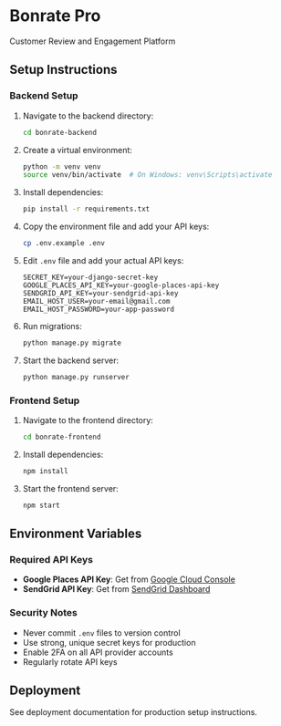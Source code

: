 # Bonrate Pro

Customer Review and Engagement Platform

## Setup Instructions

### Backend Setup

1. Navigate to the backend directory:
   ```bash
   cd bonrate-backend
   ```

2. Create a virtual environment:
   ```bash
   python -m venv venv
   source venv/bin/activate  # On Windows: venv\Scripts\activate
   ```

3. Install dependencies:
   ```bash
   pip install -r requirements.txt
   ```

4. Copy the environment file and add your API keys:
   ```bash
   cp .env.example .env
   ```

5. Edit `.env` file and add your actual API keys:
   ```
   SECRET_KEY=your-django-secret-key
   GOOGLE_PLACES_API_KEY=your-google-places-api-key
   SENDGRID_API_KEY=your-sendgrid-api-key
   EMAIL_HOST_USER=your-email@gmail.com
   EMAIL_HOST_PASSWORD=your-app-password
   ```

6. Run migrations:
   ```bash
   python manage.py migrate
   ```

7. Start the backend server:
   ```bash
   python manage.py runserver
   ```

### Frontend Setup

1. Navigate to the frontend directory:
   ```bash
   cd bonrate-frontend
   ```

2. Install dependencies:
   ```bash
   npm install
   ```

3. Start the frontend server:
   ```bash
   npm start
   ```

## Environment Variables

### Required API Keys

- **Google Places API Key**: Get from [Google Cloud Console](https://console.cloud.google.com/)
- **SendGrid API Key**: Get from [SendGrid Dashboard](https://app.sendgrid.com/)

### Security Notes

- Never commit `.env` files to version control
- Use strong, unique secret keys for production
- Enable 2FA on all API provider accounts
- Regularly rotate API keys

## Deployment

See deployment documentation for production setup instructions.
